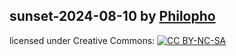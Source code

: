 ## sunset-2024-08-10 by [Philopho](mailto:phoebus@pheelgood.net)
  
licensed under Creative Commons: [![CC BY-NC-SA](https://licensebuttons.net/l/by-nc-sa/4.0/88x31.png)](https://creativecommons.org/licenses/by-nc-sa/4.0/)


